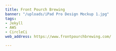 ```yaml
---
title: Front Pourch Brewing
banner: "/uploads/iPad Pro Design Mockup 1.jpg"
tags:
- Jekyll
- AWS
- CircleCi
web_address: https://www.frontpourchbrewing.com/

---
```

